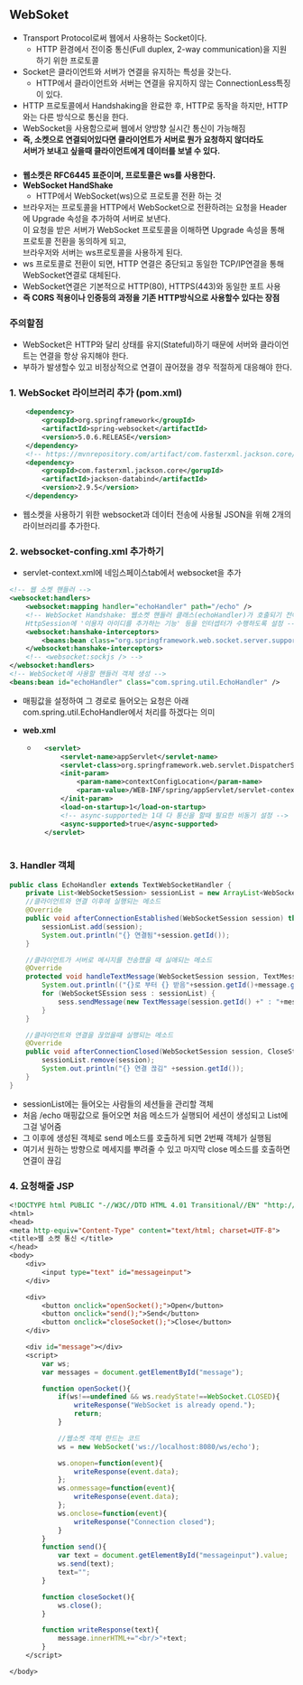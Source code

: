 ## WebSoket
- Transport Protocol로써 웹에서 사용하는 Socket이다.
    - HTTP 환경에서 전이중 통신(Full duplex, 2-way communication)을 지원하기 위한 프로토콜 
- Socket은 클라이언트와 서버가 연결을 유지하는 특성을 갖는다.
    - HTTP에서 클라이언트와 서버는 연결을 유지하지 않는 ConnectionLess특징이 있다.
- HTTP 프로토콜에서 Handshaking을 완료한 후, HTTP로 동작을 하지만, HTTP와는 다른 방식으로 통신을 한다.
- WebSocket을 사용함으로써 웹에서 양방향 실시간 통신이 가능해짐
- **즉, 소켓으로 연결되어있다면 클라이언트가 서버로 뭔가 요청하지 않더라도<br> 서버가 보내고 싶을때 클라이언트에게 데이터를 보낼 수 있다.**
### 
- **웹소켓은 RFC6445 표준이며, 프로토콜은 ws를 사용한다.**
- **WebSocket HandShake**
    - HTTP에서 WebSocket(ws)으로 프로토콜 전환 하는 것
- 브라우저는 프로토콜을 HTTP에서 WebSocket으로 전환하려는 요청을 Header에 Upgrade 속성을 추가하여 서버로 보낸다.<br> 이 요청을 받은 서버가 WebSocket 프로토콜을 이해하면 Upgrade 속성을 통해 프로토콜 전환을 동의하게 되고,<br> 브라우저와 서버는 ws프로토콜을 사용하게 된다.
- ws 프로토콜로 전환이 되면, HTTP 연결은 중단되고 동일한 TCP/IP연결을 통해 WebSocket연결로 대체된다.
- WebSocket연결은 기본적으로 HTTP(80), HTTPS(443)와 동일한 포트 사용
- **즉 CORS 적용이나 인증등의 과정을 기존 HTTP방식으로 사용할수 있다는 장점**
### 주의할점
- WebSocket은 HTTP와 달리 상태를 유지(Stateful)하기 때문에 서버와 클라이언트는 연결을 항상 유지해야 한다.
- 부하가 발생할수 있고 비정상적으로 연결이 끊어졌을 경우 적절하게 대응해야 한다.

### 1. WebSocket 라이브러리 추가 (pom.xml)
```xml
    <dependency>
        <groupId>org.springframework</groupId>
        <artifactId>spring-websocket</artifactId>
        <version>5.0.6.RELEASE</version>
    </dependency>
    <!-- https://mvnrepository.com/artifact/com.fasterxml.jackson.core/jackson-databind -->
    <dependency>
        <groupId>com.fasterxml.jackson.core</gorupId>
        <artifactId>jackson-databind</artifactId>
        <version>2.9.5</version>
    </dependency>
```
- 웹소켓을 사용하기 위한 websocket과 데이터 전송에 사용될 JSON을 위해 2개의 라이브러리를 추가한다.
### 2. websocket-confing.xml 추가하기
- servlet-context.xml에 네임스페이스tab에서 websocket을 추가
```xml
<!-- 웹 소켓 핸들러 -->
<websocket:handlers>
    <websocket:mapping handler="echoHandler" path="/echo" />
    <!-- WebSocket Handshake: 웹소켓 핸들러 클래스(echoHandler)가 호출되기 전에 
    HttpSession에 '이용자 아이디를 추가하는 기능' 등을 인터셉터가 수행하도록 설정 -->
    <websocket:hanshake-interceptors>
        <beans:bean class="org.springframework.web.socket.server.support.HttpSessionHandshakeInterceptor" />
    </websocket:hanshake-interceptors>
    <!-- <websocket:sockjs /> -->
</websocket:handlers>
<!-- WebSocket에 사용할 핸들러 객체 생성 -->
<beans:bean id="echoHandler" class="com.spring.util.EchoHandler" />
```
- 매핑값을 설정하여 그 경로로 들어오는 요청은 아래 com.spring.util.EchoHandler에서 처리를 하겠다는 의미

- **web.xml**
    - ```xml
        <servlet>
            <servlet-name>appServlet</servlet-name>
            <servlet-class>org.springframework.web.servlet.DispatcherServlet</servlet-class>
            <init-param>
                <param-name>contextConfigLocation</param-name>
                <param-value>/WEB-INF/spring/appServlet/servlet-context.xml</param-value>
            </init-param>
            <load-on-startup>1</load-on-startup>
            <!-- async-supported는 1대 다 통신을 할때 필요한 비동기 설정 -->
            <async-supported>true</async-supported>
        </servlet>
        
      ```
### 3. Handler 객체
```java
public class EchoHandler extends TextWebSocketHandler {
    private List<WebSocketSession> sessionList = new ArrayList<WebSocketSession>();
    //클라이언트와 연결 이후에 실행되는 메소드
    @Override
    public void afterConnectionEstablished(WebSocketSession session) throws Exception {
        sessionList.add(session);
        System.out.println("{} 연결됨"+session.getId());
    }

    //클라이언트가 서버로 메시지를 전송했을 때 싫애되는 메소드
    @Override
    protected void handleTextMessage(WebSocketSession session, TextMessage message) thorws Exception{
        System.out.println(("{}로 부터 {} 받음"+session.getId()+message.getPayload()));
        for (WebSocketSEssion sess : sessionList) {
            sess.sendMessage(new TextMessage(session.getId() +" : "+message.getPayload()));
        }
    }

    //클라이언트와 연결을 끊었을때 실행되는 메소드
    @Override
    public void afterConnectionClosed(WebSocketSession session, CloseStatus status) throws Exception {
        sessionList.remove(session);
        System.out.println("{} 연결 끊김" +session.getId());
    }
}
```

- sessionList에는 들어오는 사람들의 세션들을 관리할 객체
- 처음 /echo 매핑값으로 들어오면 처음 메소드가 실행되어 세션이 생성되고 List에 그걸 넣어줌
- 그 이후에 생성된 객체로 send 메소드를 호출하게 되면 2번째 객체가 실행됨
- 여기서 원하는 방향으로 메세지를 뿌려줄 수 있고 마지막 close 메소드를 호출하면 연결이 끊김
### 4. 요청해줄 JSP
```jsp
<!DOCTYPE html PUBLIC "-//W3C//DTD HTML 4.01 Transitional//EN" "http://www.w3.org/TR/html4/loose.dtd">
<html>
<head>
<meta http-equiv="Content-Type" content="text/html; charset=UTF-8">
<title>웹 소켓 통신 </title>
</head>
<body>
    <div>
        <input type="text" id="messageinput">
    </div>

    <div>
        <button onclick="openSocket();">Open</button>
        <button onclick="send();">Send</button>
        <button onclick="closeSocket();">Close</button>
    </div>

    <div id="message"></div>
    <script>
        var ws;
        var messages = document.getElementById("message");

        function openSocket(){
            if(ws!==undefined && ws.readyState!==WebSocket.CLOSED){
                writeResponse("WebSocket is already opend.");
                return;
            }

            //웹소켓 객체 만드는 코드
            ws = new WebSocket('ws://localhost:8080/ws/echo');

            ws.onopen=function(event){
                writeResponse(event.data);
            };
            ws.onmessage=function(event){
                writeResponse(event.data);
            };
            ws.onclose=function(event){
                writeResponse("Connection closed");
            }
        }
        function send(){
            var text = document.getElementById("messageinput").value;
            ws.send(text);
            text="";
        }

        function closeSocket(){
            ws.close();
        }

        function writeResponse(text){
            message.innerHTML+="<br/>"+text;
        }
    </script>

</body>
```